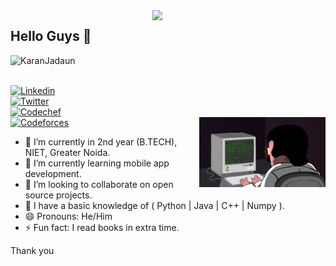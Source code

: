<img src="https://github-readme-stats.vercel.app/api?username=KaranJadaun&show_icons=true&theme=tokyonight" align='right' width="55%">


## Hello Guys 👋
<p align="left"> <img src="https://komarev.com/ghpvc/?username=KaranJadaun" alt="KaranJadaun" /> </p>

<!DOCTYPE html>
<html>
   <head>
   </head>
   <body>
      <br>
      <a href="https://www.linkedin.com/in/karan-jadaun-70154b202/">
         <img alt="Linkedin" src="https://img.shields.io/badge/linkedin-%230077B5.svg?&style=for-the-badge&logo=linkedin&logoColor=white"
         width=150" height="35">
      </a>
   </body>
</html>


<!DOCTYPE html>
<html>
   <head>
   </head>
   <body>
      <br>
      <a href="https://twitter.com/Karan_jadaun__">
         <img alt="Twitter" src="https://img.shields.io/badge/twitter-%231DA1F2.svg?&style=for-the-badge&logo=twitter&logoColor=white"
         width=150" height="35">
      </a>
   </body>
</html>

<!DOCTYPE html>
<html>
   <head>
   </head>
   <body>
      <br>
      <a href="https://www.codechef.com/users/karanjadaun22">
         <img alt="Codechef" src="https://s3.amazonaws.com/codechef_shared/misc/fb-image-icon.png"
         width=80" height="80">
      </a>
   </body>
</html>

<!DOCTYPE html>
<html>
   <head>
   </head>
   <body>
      <br>
      <a href="https://codeforces.com/profile/karanjadaun22">
         <img alt="Codeforces" src="https://upload.wikimedia.org/wikipedia/commons/thumb/b/b1/Codeforces_logo.svg/1200px-Codeforces_logo.svg.png"
         width=150" height="35">
      </a>
   </body>
</html>
                              
<img src="./1_IRFhWNqusUWbTsB1hQXhrQ.gif" alt="coder-boy" width="40%" height="40%" align="right">


- 🔭 I’m currently in 2nd year (B.TECH), NIET, Greater Noida.
- 🌱 I’m currently learning mobile app development. 
- 👯 I’m looking to collaborate on open source projects.
- 🤔 I have a basic knowledge of ( Python | Java | C++ | Numpy ).
- 😄 Pronouns: He/Him
- ⚡ Fun fact: I read books in extra time.

Thank you
